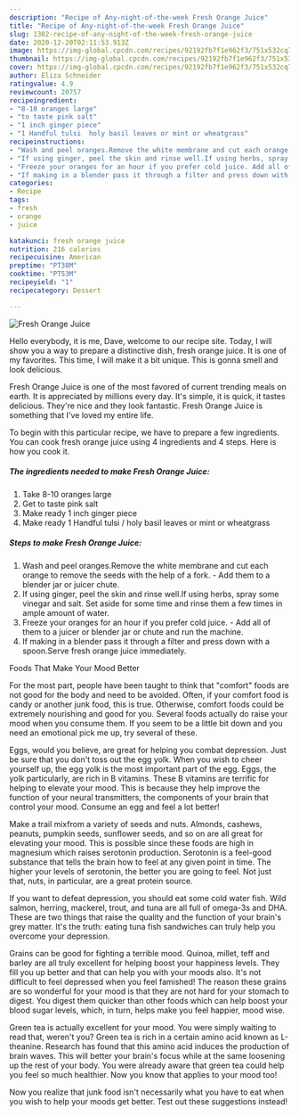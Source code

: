 ```yaml
---
description: "Recipe of Any-night-of-the-week Fresh Orange Juice"
title: "Recipe of Any-night-of-the-week Fresh Orange Juice"
slug: 1302-recipe-of-any-night-of-the-week-fresh-orange-juice
date: 2020-12-20T02:11:53.913Z
image: https://img-global.cpcdn.com/recipes/92192fb7f1e962f3/751x532cq70/fresh-orange-juice-recipe-main-photo.jpg
thumbnail: https://img-global.cpcdn.com/recipes/92192fb7f1e962f3/751x532cq70/fresh-orange-juice-recipe-main-photo.jpg
cover: https://img-global.cpcdn.com/recipes/92192fb7f1e962f3/751x532cq70/fresh-orange-juice-recipe-main-photo.jpg
author: Eliza Schneider
ratingvalue: 4.9
reviewcount: 20757
recipeingredient:
- "8-10 oranges large"
- "to taste pink salt"
- "1 inch ginger piece"
- "1 Handful tulsi  holy basil leaves or mint or wheatgrass"
recipeinstructions:
- "Wash and peel oranges.Remove the white membrane and cut each orange to remove the seeds with the help of a fork. Add them to a blender jar or juicer chute."
- "If using ginger, peel the skin and rinse well.If using herbs, spray some vinegar and salt. Set aside for some time and rinse them a few times in ample amount of water."
- "Freeze your oranges for an hour if you prefer cold juice. Add all of them to a juicer or blender jar or chute and run the machine."
- "If making in a blender pass it through a filter and press down with a spoon.Serve fresh orange juice immediately."
categories:
- Recipe
tags:
- fresh
- orange
- juice

katakunci: fresh orange juice 
nutrition: 216 calories
recipecuisine: American
preptime: "PT38M"
cooktime: "PT53M"
recipeyield: "1"
recipecategory: Dessert

---
```



![Fresh Orange Juice](https://img-global.cpcdn.com/recipes/92192fb7f1e962f3/751x532cq70/fresh-orange-juice-recipe-main-photo.jpg)

Hello everybody, it is me, Dave, welcome to our recipe site. Today, I will show you a way to prepare a distinctive dish, fresh orange juice. It is one of my favorites. This time, I will make it a bit unique. This is gonna smell and look delicious.

Fresh Orange Juice is one of the most favored of current trending meals on earth. It is appreciated by millions every day. It's simple, it is quick, it tastes delicious. They're nice and they look fantastic. Fresh Orange Juice is something that I've loved my entire life.




To begin with this particular recipe, we have to prepare a few ingredients. You can cook fresh orange juice using 4 ingredients and 4 steps. Here is how you cook it.

<!--inarticleads1-->

##### The ingredients needed to make Fresh Orange Juice:

1. Take 8-10 oranges large
1. Get to taste pink salt
1. Make ready 1 inch ginger piece
1. Make ready 1 Handful tulsi / holy basil leaves or mint or wheatgrass




<!--inarticleads2-->

##### Steps to make Fresh Orange Juice:

1. Wash and peel oranges.Remove the white membrane and cut each orange to remove the seeds with the help of a fork. - Add them to a blender jar or juicer chute.
1. If using ginger, peel the skin and rinse well.If using herbs, spray some vinegar and salt. Set aside for some time and rinse them a few times in ample amount of water.
1. Freeze your oranges for an hour if you prefer cold juice. - Add all of them to a juicer or blender jar or chute and run the machine.
1. If making in a blender pass it through a filter and press down with a spoon.Serve fresh orange juice immediately.




Foods That Make Your Mood Better


For the most part, people have been taught to think that "comfort" foods are not good for the body and need to be avoided. Often, if your comfort food is candy or another junk food, this is true. Otherwise, comfort foods could be extremely nourishing and good for you. Several foods actually do raise your mood when you consume them. If you seem to be a little bit down and you need an emotional pick me up, try several of these.

Eggs, would you believe, are great for helping you combat depression. Just be sure that you don't toss out the egg yolk. When you wish to cheer yourself up, the egg yolk is the most important part of the egg. Eggs, the yolk particularly, are rich in B vitamins. These B vitamins are terrific for helping to elevate your mood. This is because they help improve the function of your neural transmitters, the components of your brain that control your mood. Consume an egg and feel a lot better!

Make a trail mixfrom a variety of seeds and nuts. Almonds, cashews, peanuts, pumpkin seeds, sunflower seeds, and so on are all great for elevating your mood. This is possible since these foods are high in magnesium which raises serotonin production. Serotonin is a feel-good substance that tells the brain how to feel at any given point in time. The higher your levels of serotonin, the better you are going to feel. Not just that, nuts, in particular, are a great protein source.

If you want to defeat depression, you should eat some cold water fish. Wild salmon, herring, mackerel, trout, and tuna are all full of omega-3s and DHA. These are two things that raise the quality and the function of your brain's grey matter. It's the truth: eating tuna fish sandwiches can truly help you overcome your depression. 

Grains can be good for fighting a terrible mood. Quinoa, millet, teff and barley are all truly excellent for helping boost your happiness levels. They fill you up better and that can help you with your moods also. It's not difficult to feel depressed when you feel famished! The reason these grains are so wonderful for your mood is that they are not hard for your stomach to digest. You digest them quicker than other foods which can help boost your blood sugar levels, which, in turn, helps make you feel happier, mood wise.

Green tea is actually excellent for your mood. You were simply waiting to read that, weren't you? Green tea is rich in a certain amino acid known as L-theanine. Research has found that this amino acid induces the production of brain waves. This will better your brain's focus while at the same loosening up the rest of your body. You were already aware that green tea could help you feel so much healthier. Now you know that applies to your mood too!

Now you realize that junk food isn't necessarily what you have to eat when you wish to help your moods get better. Test out  these suggestions  instead!

